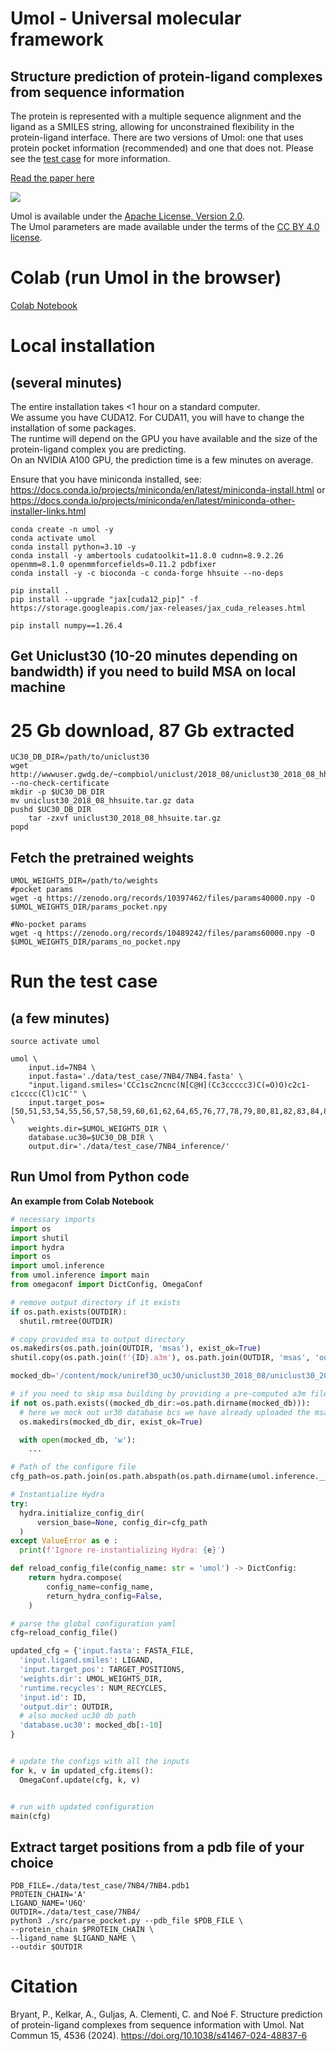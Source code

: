 # Umol - **U**niversal **mol**ecular framework

## Structure prediction of protein-ligand complexes from sequence information

The protein is represented with a multiple sequence alignment and the ligand as a SMILES string, allowing for unconstrained flexibility in the protein-ligand interface. There are two versions of Umol: one that uses protein pocket information (recommended) and one that does not. Please see the [test case](test.sh) for more information.

[Read the paper here](https://www.nature.com/articles/s41467-024-48837-6)

<img src="./Network.svg"/>

Umol is available under the [Apache License, Version 2.0](http://www.apache.org/licenses/LICENSE-2.0). \
The Umol parameters are made available under the terms of the [CC BY 4.0 license](https://creativecommons.org/licenses/by/4.0/legalcode).

# Colab (run Umol in the browser)

[Colab Notebook](https://colab.research.google.com/github/YaoYinYing/Umol/blob/main/Umol.ipynb)

# Local installation

## (several minutes)

The entire installation takes <1 hour on a standard computer. \
We assume you have CUDA12. For CUDA11, you will have to change the installation of some packages. \
The runtime will depend on the GPU you have available and the size of the protein-ligand complex you are predicting. \
On an NVIDIA A100 GPU, the prediction time is a few minutes on average.

Ensure that you have miniconda installed, see: <https://docs.conda.io/projects/miniconda/en/latest/miniconda-install.html> or <https://docs.conda.io/projects/miniconda/en/latest/miniconda-other-installer-links.html>

```shell
conda create -n umol -y
conda activate umol
conda install python=3.10 -y
conda install -y ambertools cudatoolkit=11.8.0 cudnn=8.9.2.26 openmm=8.1.0 openmmforcefields=0.11.2 pdbfixer
conda install -y -c bioconda -c conda-forge hhsuite --no-deps

pip install . 
pip install --upgrade "jax[cuda12_pip]" -f https://storage.googleapis.com/jax-releases/jax_cuda_releases.html

pip install numpy==1.26.4
```

## Get Uniclust30 (10-20 minutes depending on bandwidth) if you need to build MSA on local machine

# 25 Gb download, 87 Gb extracted

```shell
UC30_DB_DIR=/path/to/uniclust30
wget http://wwwuser.gwdg.de/~compbiol/uniclust/2018_08/uniclust30_2018_08_hhsuite.tar.gz --no-check-certificate
mkdir -p $UC30_DB_DIR
mv uniclust30_2018_08_hhsuite.tar.gz data
pushd $UC30_DB_DIR
    tar -zxvf uniclust30_2018_08_hhsuite.tar.gz
popd
```

## Fetch the pretrained weights

```shell
UMOL_WEIGHTS_DIR=/path/to/weights
#pocket params
wget -q https://zenodo.org/records/10397462/files/params40000.npy -O $UMOL_WEIGHTS_DIR/params_pocket.npy

#No-pocket params
wget -q https://zenodo.org/records/10489242/files/params60000.npy -O $UMOL_WEIGHTS_DIR/params_no_pocket.npy
```

# Run the test case

## (a few minutes)

```shell
source activate umol

umol \
    input.id=7NB4 \
    input.fasta='./data/test_case/7NB4/7NB4.fasta' \
    "input.ligand.smiles='CCc1sc2ncnc(N[C@H](Cc3ccccc3)C(=O)O)c2c1-c1cccc(Cl)c1C'" \
    input.target_pos=[50,51,53,54,55,56,57,58,59,60,61,62,64,65,76,77,78,79,80,81,82,83,84,85,86,87,88,89,90,92,93,94,95,96,97,98,99,100,101,103,104,124,127,128] \
    weights.dir=$UMOL_WEIGHTS_DIR \
    database.uc30=$UC30_DB_DIR \
    output.dir='./data/test_case/7NB4_inference/'
```

## Run Umol from Python code

**An example from Colab Notebook**

```python
# necessary imports
import os
import shutil
import hydra
import os
import umol.inference
from umol.inference import main
from omegaconf import DictConfig, OmegaConf

# remove output directory if it exists
if os.path.exists(OUTDIR):
  shutil.rmtree(OUTDIR)

# copy provided msa to output directory
os.makedirs(os.path.join(OUTDIR, 'msas'), exist_ok=True)
shutil.copy(os.path.join(f'{ID}.a3m'), os.path.join(OUTDIR, 'msas', 'output.a3m'))

mocked_db='/content/mock/uniref30_uc30/uniclust30_2018_08/uniclust30_2018_08_mock.file'

# if you need to skip msa building by providing a pre-computed a3m file, please mockout the uc30 database path if it does not exist
if not os.path.exists((mocked_db_dir:=os.path.dirname(mocked_db))):
  # here we mock out ur30 database bcs we have already uploaded the msa file.
  os.makedirs(mocked_db_dir, exist_ok=True)

  with open(mocked_db, 'w'): 
    ...

# Path of the configure file
cfg_path=os.path.join(os.path.abspath(os.path.dirname(umol.inference.__file__)), 'config')

# Instantialize Hydra 
try:
  hydra.initialize_config_dir(
      version_base=None, config_dir=cfg_path
  )
except ValueError as e :
  print(f'Ignore re-instantializing Hydra: {e}')

def reload_config_file(config_name: str = 'umol') -> DictConfig:
    return hydra.compose(
        config_name=config_name,
        return_hydra_config=False,
    )

# parse the global configuration yaml
cfg=reload_config_file()

updated_cfg = {'input.fasta': FASTA_FILE,
  'input.ligand.smiles': LIGAND,
  'input.target_pos': TARGET_POSITIONS,
  'weights.dir': UMOL_WEIGHTS_DIR,
  'runtime.recycles': NUM_RECYCLES,
  'input.id': ID,
  'output.dir': OUTDIR,
  # also mocked uc30 db path
  'database.uc30': mocked_db[:-10]
}


# update the configs with all the inputs
for k, v in updated_cfg.items():
  OmegaConf.update(cfg, k, v)


# run with updated configuration
main(cfg)
```

## Extract target positions from a pdb file of your choice

```shell
PDB_FILE=./data/test_case/7NB4/7NB4.pdb1
PROTEIN_CHAIN='A'
LIGAND_NAME='U6Q'
OUTDIR=./data/test_case/7NB4/
python3 ./src/parse_pocket.py --pdb_file $PDB_FILE \
--protein_chain $PROTEIN_CHAIN \
--ligand_name $LIGAND_NAME \
--outdir $OUTDIR
```

# Citation

Bryant, P., Kelkar, A., Guljas, A. Clementi, C. and Noé F.
Structure prediction of protein-ligand complexes from sequence information with Umol. Nat Commun 15, 4536 (2024). <https://doi.org/10.1038/s41467-024-48837-6>
